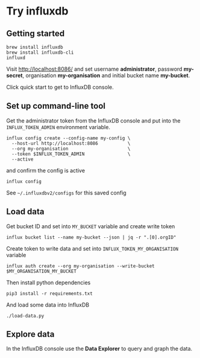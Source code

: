 # Try influxdb

## Getting started

    brew install influxdb
    brew install influxdb-cli
    influxd

Visit <http://localhost:8086/> and set username **administrator**, password **my-secret**,
organisation **my-organisation** and initial bucket name **my-bucket**.

Click quick start to get to InfluxDB console.

## Set up command-line tool

Get the administrator token from the InfluxDB console and put into the
`INFLUX_TOKEN_ADMIN` environment variable.

    influx config create --config-name my-config \
      --host-url http://localhost:8086           \
      --org my-organisation                      \
      --token $INFLUX_TOKEN_ADMIN                \
      --active

and confirm the config is active

    influx config

See `~/.influxdbv2/configs` for this saved config

## Load data

Get bucket ID and set into `MY_BUCKET` variable and create write token

    influx bucket list --name my-bucket --json | jq -r ".[0].orgID"

Create token to write data and set into `INFLUX_TOKEN_MY_ORGANISATION` variable

    influx auth create --org my-organisation --write-bucket $MY_ORGANISATION_MY_BUCKET

Then install python dependencies

    pip3 install -r requirements.txt

And load some data into InfluxDB

    ./load-data.py

## Explore data

In the InfluxDB console use the **Data Explorer** to query and graph the data.
